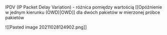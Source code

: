    IPDV (IP Packet Delay Variation) - różnica pomiędzy wartością [[Opóźnienie w jednym kierunku (OWD)|OWD]] dla dwóch pakietów w mierzonej próbce pakietów
   
   ![[Pasted image 20211028124902.png]]
   
   
   